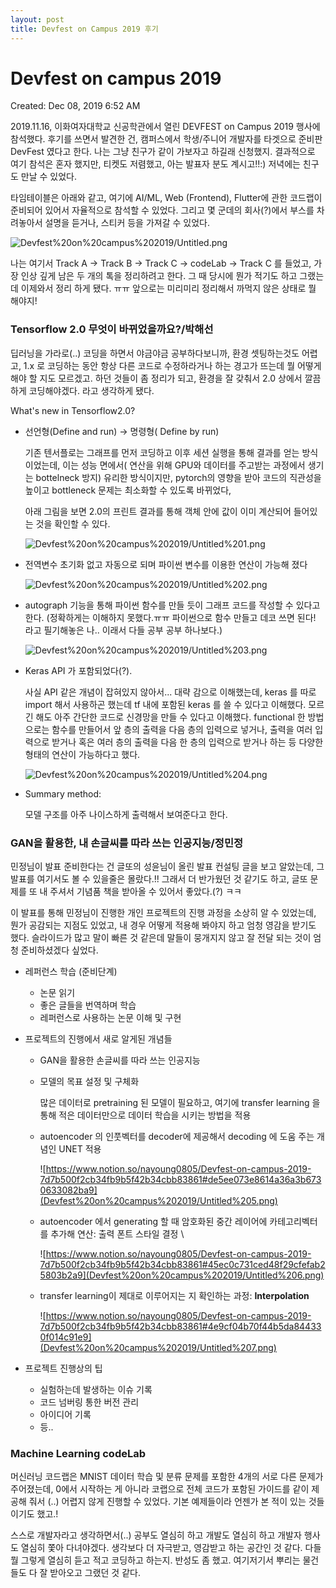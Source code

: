 ```yaml
---
layout: post
title: Devfest on Campus 2019 후기 
---
```


# Devfest on campus 2019

Created: Dec 08, 2019 6:52 AM

2019.11.16, 이화여자대학교 신공학관에서 열린  DEVFEST on Campus 2019 행사에 참석했다. 후기를 쓰면서 발견한 건, 캠퍼스에서 학생/주니어 개발자를 타겟으로 준비판  DevFest 였다고 한다. 나는 그냥 친구가 같이 가보자고 하길래 신청했지. 결과적으로 여기 참석은 혼자 했지만, 티켓도 저렴했고, 아는 발표자 분도 계시고!!:) 저녁에는 친구도 만날 수 있었다.

타임테이블은 아래와 같고, 여기에 AI/ML, Web (Frontend), Flutter에 관한 코드랩이 준비되어 있어서 자율적으로 참석할 수 있었다. 그리고 몇 군데의 회사(?)에서 부스를 차려놓아서 설명을 듣거나, 스티커 등을 가져갈 수 있었다. 

![Devfest%20on%20campus%202019/Untitled.png](Devfest%20on%20campus%202019/Untitled.png)

나는 여기서   Track A → Track B → Track C → codeLab → Track C 를 들었고, 가장 인상 깊게 남은 두 개의 톡을 정리하려고 한다. 그 때 당시에 뭔가 적기도 하고 그랬는데 이제와서 정리 하게 됐다. ㅠㅠ  앞으로는 미리미리 정리해서 까먹지 않은 상태로 뭘 해야지! 

### Tensorflow 2.0 무엇이 바뀌었을까요?/박해선

딥러닝을 가라로(..) 코딩을 하면서 야금야금 공부하다보니까, 환경 셋팅하는것도 어렵고, 1.x 로 코딩하는 동안 항상 다른 코드로 수정하라거나 하는 경고가 뜨는데 뭘 어떻게 해야 할 지도 모르겠고. 하던 것들이 좀 정리가 되고, 환경을 잘 갖춰서 2.0 상에서 깔끔하게 코딩해야겠다. 라고 생각하게 됐다. 

What's new in Tensorflow2.0?

- 선언형(Define and run) → 명령형( Define by run)

    기존 텐서플로는 그래프를 먼저 코딩하고 이후 세션 실행을 통해 결과를 얻는 방식이었는데, 이는 성능 면에서( 연산을 위해 GPU와 데이터를 주고받는 과정에서 생기는 bottelneck  방지) 유리한 방식이지만,  pytorch의 영향을 받아 코드의 직관성을 높이고  bottleneck 문제는 최소화할 수 있도록 바뀌었다,

    아래 그림을 보면 2.0의 프린트 결과를 통해 객체 안에 값이 이미 계산되어 들어있는 것을 확인할 수 있다.

    ![Devfest%20on%20campus%202019/Untitled%201.png](Devfest%20on%20campus%202019/Untitled%201.png)

- 전역변수 초기화 없고 자동으로 되며 파이썬 변수를 이용한 연산이 가능해 졌다

    ![Devfest%20on%20campus%202019/Untitled%202.png](Devfest%20on%20campus%202019/Untitled%202.png)

- autograph 기능을 통해 파이썬 함수를 만들 듯이 그래프 코드를 작성할 수 있다고 한다. (정확하게는 이해하지 못했다.ㅠㅠ 파이썬으로 함수 만들고 데코 쓰면 된다! 라고 필기해놓은 나.. 이래서 다들 공부 공부 하나보다.)

    ![Devfest%20on%20campus%202019/Untitled%203.png](Devfest%20on%20campus%202019/Untitled%203.png)

- Keras API 가 포함되었다(?).

    사실 API 같은 개념이 잡혀있지 않아서... 대략 감으로 이해했는데, keras 를 따로 import 해서 사용하곤 했는데 tf 내에  포함된 keras 를 쓸 수 있다고 이해했다. 모르긴 해도 아주 간단한 코드로 신경망을 만들 수 있다고 이해했다. functional 한 방법으로는 함수를 만들어서 앞 층의 출력을 다음 층의 입력으로 넣거나, 출력을 여러 입력으로 받거나 혹은 여러 층의 출력을 다음 한 층의 입력으로 받거나 하는 등 다양한 형태의 연산이 가능하다고 했다.

    ![Devfest%20on%20campus%202019/Untitled%204.png](Devfest%20on%20campus%202019/Untitled%204.png)

- Summary method:

    모델 구조를 아주 나이스하게 출력해서 보여준다고 한다. 

### GAN을 활용한, 내  손글씨를 따라 쓰는 인공지능/정민정

민정님이 발표 준비한다는 건 글또의 성윤님이 올린 발표 컨설팅 글을 보고 알았는데, 그 발표를 여기서도 볼 수 있을줄은 몰랐다.!! 그래서 더 반가웠던 것 같기도 하고, 글또 문제를 또 내 주셔서 기념품 책을 받아올 수 있어서 좋았다.(?) ㅋㅋ 

이 발표를 통해 민정님이 진행한 개인 프로젝트의 진행 과정을 소상히 알 수 있었는데, 뭔가 공감되는 지점도 있었고, 내 경우 어떻게 적용해 봐야지 하고 엄청 영감을 받기도 했다. 슬라이드가 많고 말이 빠른 것 같은데 말들이 뭉개지지 않고 잘 전달 되는 것이 엄청 준비하셨겠다 싶었다.  

- 레퍼런스 학습 (준비단계)
    - 논문 읽기
    - 좋은 글들을 번역하며 학습
    - 레퍼런스로 사용하는 논문 이해 및 구현
- 프로젝트의 진행에서 새로 알게된 개념들
    - GAN을 활용한 손글씨를 따라 쓰는 인공지능
    - 모델의 목표 설정 및 구체화

        많은 데이터로 pretraining 된 모델이 필요하고, 여기에 transfer learning 을 통해 적은 데이터만으로 데이터 학습을 시키는 방법을 적용 

    - autoencoder 의 인풋벡터를 decoder에 제공해서 decoding 에 도움 주는 개념인 UNET 적용

        ![https://www.notion.so/nayoung0805/Devfest-on-campus-2019-7d7b500f2cb34fb9b5f42b34cbb83861#de5ee073e8614a36a3b6730633082ba9](Devfest%20on%20campus%202019/Untitled%205.png)

    - autoencoder 에서 generating 할 때 암호화된 중간 레이어에 카테고리벡터를 추가해 연산: 출력 폰트 스타일 결정 \

        ![https://www.notion.so/nayoung0805/Devfest-on-campus-2019-7d7b500f2cb34fb9b5f42b34cbb83861#45ec0c731ced48f29cfefab25803b2a9](Devfest%20on%20campus%202019/Untitled%206.png)

    - transfer learning이 제대로 이루어지는 지 확인하는 과정: **Interpolation**

        ![https://www.notion.so/nayoung0805/Devfest-on-campus-2019-7d7b500f2cb34fb9b5f42b34cbb83861#4e9cf04b70f44b5da844330f014c91e9](Devfest%20on%20campus%202019/Untitled%207.png)

- 프로젝트 진행상의 팁
    - 실험하는데 발생하는 이슈 기록
    - 코드 넘버링 통한 버전 관리
    - 아이디어 기록
    - 등..

### Machine Learning codeLab

머신러닝 코드랩은 MNIST 데이터 학습 및 분류 문제를 포함한 4개의 서로 다른 문제가 주어졌는데, 0에서 시작하는 게 아니라 코랩으로 전체 코드가 포함된 가이드를 같이 제공해 줘서 (..) 어렵지 않게 진행할 수 있었다. 기본 예제들이라 언젠가 본 적이 있는 것들이기도 했고.! 

스스로 개발자라고 생각하면서(..) 공부도 열심히 하고 개발도 열심히 하고 개발자 행사도 열심히 쫓아 다녀야겠다. 생각보다 더 자극받고, 영감받고 하는 공간인 것 같다. 다들 뭘 그렇게 열심히 듣고 적고 코딩하고 하는지. 반성도 좀 했고. 여기저기서 뿌리는 물건들도 다 잘 받아오고 그랬던 것 같다.
